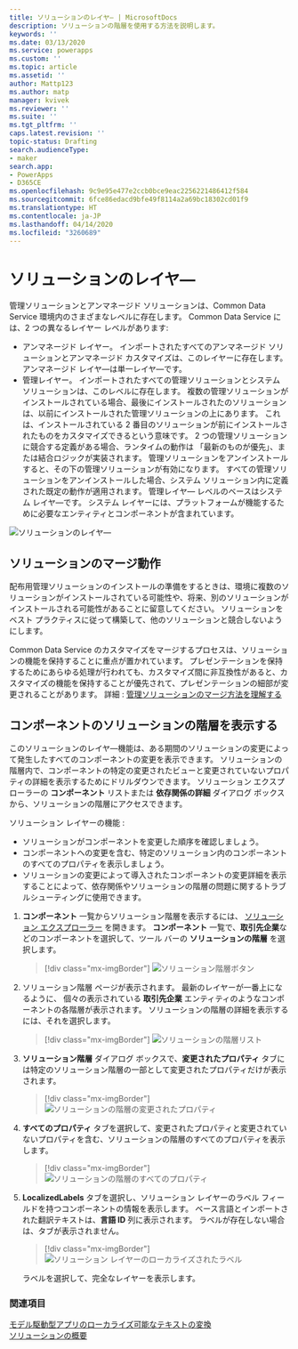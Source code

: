 ```yaml
---
title: ソリューションのレイヤ― | MicrosoftDocs
description: ソリューションの階層を使用する方法を説明します。
keywords: ''
ms.date: 03/13/2020
ms.service: powerapps
ms.custom: ''
ms.topic: article
ms.assetid: ''
author: Mattp123
ms.author: matp
manager: kvivek
ms.reviewer: ''
ms.suite: ''
ms.tgt_pltfrm: ''
caps.latest.revision: ''
topic-status: Drafting
search.audienceType:
- maker
search.app:
- PowerApps
- D365CE
ms.openlocfilehash: 9c9e95e477e2ccb0bce9eac2256221486412f584
ms.sourcegitcommit: 6fce86edacd9bfe49f8114a2a69bc18302cd01f9
ms.translationtype: HT
ms.contentlocale: ja-JP
ms.lasthandoff: 04/14/2020
ms.locfileid: "3260689"
---
```

# <a name="solution-layers"></a>ソリューションのレイヤ―

管理ソリューションとアンマネージド ソリューションは、Common Data Service 環境内のさまざまなレベルに存在します。 Common Data Service には、2 つの異なるレイヤー レベルがあります:  
- アンマネージド レイヤー。 インポートされたすべてのアンマネージド ソリューションとアンマネージド カスタマイズは、このレイヤーに存在します。 アンマネージド レイヤ―は単一レイヤ―です。  
- 管理レイヤー。 インポートされたすべての管理ソリューションとシステム ソリューションは、このレベルに存在します。 複数の管理ソリューションがインストールされている場合、最後にインストールされたのソリューションは、以前にインストールされた管理ソリューションの上にあります。 これは、インストールされている 2 番目のソリューションが前にインストールされたものをカスタマイズできるという意味です。 2 つの管理ソリューションに競合する定義がある場合、ランタイムの動作は 「最新のものが優先」、または結合ロジックが実装されます。  管理ソリューションをアンインストールすると、その下の管理ソリューションが有効になります。 すべての管理ソリューションをアンインストールした場合、システム ソリューション内に定義された既定の動作が適用されます。 管理レイヤ― レベルのベースはシステム レイヤ―です。 システム レイヤーには、プラットフォームが機能するために必要なエンティティとコンポーネントが含まれています。 

![ソリューションのレイヤ―](media/solution-layers.png)

## <a name="solution-merge-behavior"></a>ソリューションのマージ動作
配布用管理ソリューションのインストールの準備をするときは、環境に複数のソリューションがインストールされている可能性や、将来、別のソリューションがインストールされる可能性があることに留意してください。 ソリューションをベスト プラクティスに従って構築して、他のソリューションと競合しないようにします。

Common Data Service のカスタマイズをマージするプロセスは、ソリューションの機能を保持することに重点が置かれています。 プレゼンテーションを保持するためにあらゆる処理が行われても、カスタマイズ間に非互換性があると、カスタマイズの機能を保持することが優先されて、プレゼンテーションの細部が変更されることがあります。 詳細 : [管理ソリューションのマージ方法を理解する](../../developer/common-data-service/understand-managed-solutions-merged.md)

## <a name="view-the-solution-layers-for-a-component"></a>コンポーネントのソリューションの階層を表示する
このソリューションのレイヤ―機能は、ある期間のソリューションの変更によって発生したすべてのコンポーネントの変更を表示できます。 ソリューションの階層内で、コンポーネントの特定の変更されたビューと変更されていないプロパティの詳細を表示するためにドリルダウンできます。 ソリューション エクスプローラーの **コンポーネント** リストまたは **依存関係の詳細** ダイアログ ボックスから、ソリューションの階層にアクセスできます。 

ソリューション レイヤーの機能 : 
-   ソリューションがコンポーネントを変更した順序を確認しましょう。 
-   コンポーネントへの変更を含む、特定のソリューション内のコンポーネントのすべてのプロパティを表示しましょう。 
-   ソリューションの変更によって導入されたコンポーネントの変更詳細を表示することによって、依存関係やソリューションの階層の問題に関するトラブルシューティングに使用できます。

1. **コンポーネント** 一覧からソリューション階層を表示するには、 [ソリューション エクスプローラー](../model-driven-apps/advanced-navigation.md#solution-explorer) を開きます。 **コンポーネント** 一覧で、**取引先企業**などのコンポーネントを選択して、ツール バーの **ソリューションの階層** を選択します。 

   > [!div class="mx-imgBorder"] 
   > ![ソリューション階層ボタン](media/solution-layers-toolbar.png "ソリューション階層ボタン")

2. ソリューション階層 ページが表示されます。 最新のレイヤーが一番上になるように、 個々の表示されている **取引先企業** エンティティのようなコンポーネントの各階層が表示されます。 ソリューションの階層の詳細を表示するには、それを選択します。 

   > [!div class="mx-imgBorder"] 
   > ![ソリューションの階層リスト](media/solution-layers-list.png "ソリューションの階層リスト")

3. **ソリューション階層** ダイアログ ボックスで、**変更されたプロパティ** タブには特定のソリューション階層の一部として変更されたプロパティだけが表示されます。 

   > [!div class="mx-imgBorder"] 
   > ![ソリューションの階層の変更されたプロパティ](media/solution-layers-change-prop.png "ソリューションの階層の変更されたプロパティ")

4. **すべてのプロパティ** タブを選択して、変更されたプロパティと変更されていないプロパティを含む、ソリューションの階層のすべてのプロパティを表示します。 

   > [!div class="mx-imgBorder"] 
   > ![ソリューションの階層のすべてのプロパティ](media/solution-layers-all-prop.png "ソリューションの階層のすべてのプロパティ")
5. **LocalizedLabels** タブを選択し、ソリューション レイヤーのラベル フィールドを持つコンポーネントの情報を表示します。 ベース言語とインポートされた翻訳テキストは、**言語 ID** 列に表示されます。 ラベルが存在しない場合は、タブが表示されません。  
   > [!div class="mx-imgBorder"] 
   > ![ソリューション レイヤーのローカライズされたラベル](media/localized-labels.png "ソリューション レイヤーのローカライズされたラベル")

    ラベルを選択して、完全なレイヤーを表示します。

### <a name="see-also"></a>関連項目
[モデル駆動型アプリのローカライズ可能なテキストの変換](../model-driven-apps/translate-localizable-text.md) <br />
[ソリューションの概要](solutions-overview.md)

